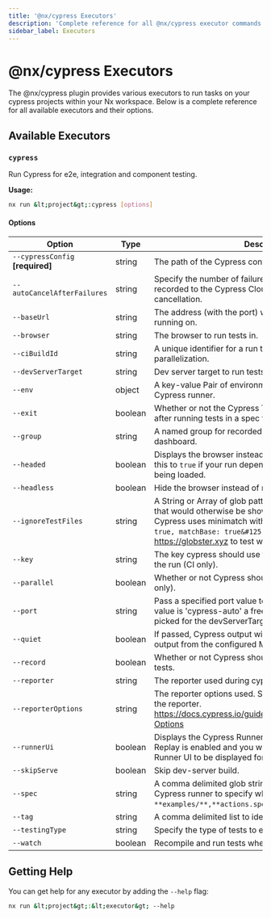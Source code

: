 ```yaml
---
title: '@nx/cypress Executors'
description: 'Complete reference for all @nx/cypress executor commands'
sidebar_label: Executors
---
```


# @nx/cypress Executors

The @nx/cypress plugin provides various executors to run tasks on your cypress projects within your Nx workspace.
Below is a complete reference for all available executors and their options.

## Available Executors

### `cypress`

Run Cypress for e2e, integration and component testing.

**Usage:**

```bash
nx run &lt;project&gt;:cypress [options]
```

#### Options

| Option                           | Type    | Description                                                                                                                                                                                                                                                                | Default |
| -------------------------------- | ------- | -------------------------------------------------------------------------------------------------------------------------------------------------------------------------------------------------------------------------------------------------------------------------- | ------- |
| `--cypressConfig` **[required]** | string  | The path of the Cypress configuration json file.                                                                                                                                                                                                                           |         |
| `--autoCancelAfterFailures`      | string  | Specify the number of failures to cancel a run being recorded to the Cypress Cloud or `false` to disable auto-cancellation.                                                                                                                                                |         |
| `--baseUrl`                      | string  | The address (with the port) which your application is running on.                                                                                                                                                                                                          |         |
| `--browser`                      | string  | The browser to run tests in.                                                                                                                                                                                                                                               |         |
| `--ciBuildId`                    | string  | A unique identifier for a run to enable grouping or parallelization.                                                                                                                                                                                                       |         |
| `--devServerTarget`              | string  | Dev server target to run tests against.                                                                                                                                                                                                                                    |         |
| `--env`                          | object  | A key-value Pair of environment variables to pass to Cypress runner.                                                                                                                                                                                                       |         |
| `--exit`                         | boolean | Whether or not the Cypress Test Runner will stay open after running tests in a spec file.                                                                                                                                                                                  | `true`  |
| `--group`                        | string  | A named group for recorded runs in the Cypress dashboard.                                                                                                                                                                                                                  |         |
| `--headed`                       | boolean | Displays the browser instead of running headlessly. Set this to `true` if your run depends on a Chrome extension being loaded.                                                                                                                                             | `false` |
| `--headless`                     | boolean | Hide the browser instead of running headed.                                                                                                                                                                                                                                | `false` |
| `--ignoreTestFiles`              | string  | A String or Array of glob patterns used to ignore test files that would otherwise be shown in your list of tests. Cypress uses minimatch with the options: `&#123;dot: true, matchBase: true&#125;`. We suggest using https://globster.xyz to test what files would match. |         |
| `--key`                          | string  | The key cypress should use to run tests in parallel/record the run (CI only).                                                                                                                                                                                              |         |
| `--parallel`                     | boolean | Whether or not Cypress should run its tests in parallel (CI only).                                                                                                                                                                                                         | `false` |
| `--port`                         | string  | Pass a specified port value to the devServerTarget, if the value is 'cypress-auto' a free port will automatically be picked for the devServerTarget.                                                                                                                       |         |
| `--quiet`                        | boolean | If passed, Cypress output will not be printed to stdout. Only output from the configured Mocha reporter will print.                                                                                                                                                        | `false` |
| `--record`                       | boolean | Whether or not Cypress should record the results of the tests.                                                                                                                                                                                                             | `false` |
| `--reporter`                     | string  | The reporter used during cypress run.                                                                                                                                                                                                                                      |         |
| `--reporterOptions`              | string  | The reporter options used. Supported options depend on the reporter. https://docs.cypress.io/guides/tooling/reporters#Reporter-Options                                                                                                                                     |         |
| `--runnerUi`                     | boolean | Displays the Cypress Runner UI. Useful for when Test Replay is enabled and you would still like the Cypress Runner UI to be displayed for screenshots and video.                                                                                                           |         |
| `--skipServe`                    | boolean | Skip dev-server build.                                                                                                                                                                                                                                                     | `false` |
| `--spec`                         | string  | A comma delimited glob string that is provided to the Cypress runner to specify which spec files to run. i.e. `**examples/**,**actions.spec**`.                                                                                                                            |         |
| `--tag`                          | string  | A comma delimited list to identify a run with.                                                                                                                                                                                                                             |         |
| `--testingType`                  | string  | Specify the type of tests to execute.                                                                                                                                                                                                                                      | `e2e`   |
| `--watch`                        | boolean | Recompile and run tests when files change.                                                                                                                                                                                                                                 | `false` |

## Getting Help

You can get help for any executor by adding the `--help` flag:

```bash
nx run &lt;project&gt;:&lt;executor&gt; --help
```
